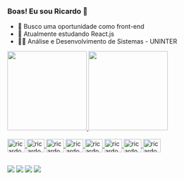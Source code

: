 ### Boas! Eu sou Ricardo 👋

- 🔭 Busco uma oportunidade como front-end
- 🌱 Atualmente estudando React.js
- 👨‍💻 Análise e Desenvolvimento de Sistemas - UNINTER

<div>
  <a href="https://github.com/ricardoxsobral">
  <img src="https://github-readme-stats.vercel.app/api?username=ricardoxsobral&show_icons=true&theme=radical" height="180em">
  <img src="https://github-readme-stats.vercel.app/api/top-langs/?username=ricardoxsobral&layout=compact&show-icons=true&theme=radical" height="180em"> 
</div>
<br>
<div>
  <img align="center" alt="ricardo-html" height="30" width="40" src="https://cdn.jsdelivr.net/gh/devicons/devicon/icons/html5/html5-original.svg">
  <img align="center" alt="ricardo-html" height="30" width="40" src="https://cdn.jsdelivr.net/gh/devicons/devicon/icons/css3/css3-original.svg">
  <img align="center" alt="ricardo-html" height="30" width="40" src="https://cdn.jsdelivr.net/gh/devicons/devicon/icons/javascript/javascript-original.svg">
  <img align="center" alt="ricardo-html" height="30" width="40" src="https://cdn.jsdelivr.net/gh/devicons/devicon/icons/bootstrap/bootstrap-original.svg">
  <img align="center" alt="ricardo-html" height="30" width="40" src="https://cdn.jsdelivr.net/gh/devicons/devicon/icons/react/react-original.svg">
  <img align="center" alt="ricardo-html" height="30" width="40" src="https://cdn.jsdelivr.net/gh/devicons/devicon/icons/php/php-original.svg">
  <img align="center" alt="ricardo-html" height="30" width="40" src="https://cdn.jsdelivr.net/gh/devicons/devicon/icons/mysql/mysql-original.svg">
  <img align="center" alt="ricardo-html" height="30" width="40" src="https://cdn.jsdelivr.net/gh/devicons/devicon/icons/wordpress/wordpress-original.svg" />
          
</div>

##

<div>
  <a href="https://www.linkedin.com/in/ricardoxsobral/" target="_blank"><img src="https://img.shields.io/badge/LinkedIn-0077B5?style=for-the-badge&logo=linkedin&logoColor=white"></a>
  <a href="ricardoxsobral@gmail.com" target="_blank"><img src="https://img.shields.io/badge/Gmail-D14836?style=for-the-badge&logo=gmail&logoColor=white"></a>
  <a href="https://www.instagram.com/sobraiii/" target="_blank"><img src="https://img.shields.io/badge/Instagram-E4405F?style=for-the-badge&logo=instagram&logoColor=white"></a>
  <a href="https://github.com/ricardoxsobral" target="_blank"><img src="https://img.shields.io/badge/GitHub-100000?style=for-the-badge&logo=github&logoColor=white"></a>
</div>
